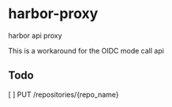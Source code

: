# harbor-proxy
harbor api proxy

This is a workaround for the OIDC mode call api

## Todo

[ ] PUT /repositories/{repo_name}
